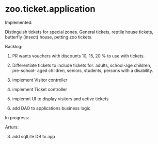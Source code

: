 # zoo.ticket.application
Implemented:

  Distinguish tickets for special zones. General tickets, reptile house tickets, butterfly (insect) house, petting zoo tickets.
  
Backlog:
1) PR wants vouchers with discounts 10, 15, 20 % to use with tickets.
2) Differentiate tickets to include tickets for: adults, school-age children, pre-school- aged children,
seniors, students, persons with a disability.

4) implement Visitor controller
5) implement Ticket controller
6) implemnt UI to display visitors and active tickets
7) add DAO to applications business logic.

In progress:

  Arturs:
  
  3) add sqlLite DB to app
